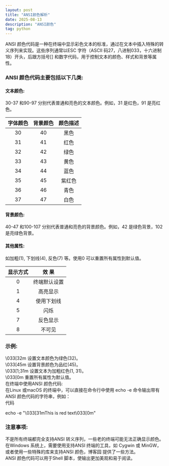 ```yaml
---
layout: post
title: "ANSI颜色解析"
date: 2025-08-13
description: "ANSI颜色"
tag: python
---  
```

ANSI 颜色代码是一种在终端中显示彩色文本的标准，通过在文本中插入特殊的转义序列来实现。这些序列通常以ESC 字符（ASCII 码27，八进制033，十六进制1B）开头，后跟方括号[] 和数字代码，用于控制文本的颜色、样式和背景等属性。  
### ANSI 颜色代码主要包括以下几类: 
#### 文本颜色:  
30-37 和90-97 分别代表普通和亮色的文本颜色。例如，31 是红色，91 是亮红色。

| 字体颜色 |背景颜色|颜色描述|
|:----:|:----:|:----:|
| 30 |40|黑色|
| 31 |41|红色|
| 32 |42|绿色|
| 33 |43|黄色|
| 34 |44|蓝色|
| 35 |45|紫红色|
| 36 |46|青色|
| 37 |47|白色|

#### 背景颜色:  
40-47 和100-107 分别代表普通和亮色的背景颜色。例如，42 是绿色背景，102 是亮绿色背景。  
#### 其他属性:  
如加粗(1), 下划线(4), 反色(7) 等。使用0 可以重置所有属性到默认值。  

| 显示方式 |效  果|
|:----:|:----:|
| 0|终端默认设置|
| 1|高亮显示|
| 4|使用下划线|
| 5|闪烁|
| 7|反色显示|
| 8|不可见|


### 示例:
\033[32m 设置文本颜色为绿色(32)。  
\033[45m 设置背景颜色为品红(45)。  
\033[1;31m 设置文本为加粗红色(1, 31)。  
\033[0m 重置所有属性为默认值。﻿  
在终端中使用ANSI 颜色代码:  
在Linux 或macOS 的终端中，可以直接在命令行中使用 echo -e 命令输出带有ANSI 颜色代码的字符串，例如：  
代码  

  echo -e "\033[31mThis is red text\033[0m"  
### 注意事项: 
不是所有终端都完全支持ANSI 转义序列，一些老的终端可能无法正确显示颜色。  ﻿
在Windows 系统上，需要使用支持ANSI 终端的工具，如 Cygwin 或 MinGW，或者使用一些特殊的库来支持ANSI 颜色，博客园 提供了一些方法。﻿  
ANSI 颜色代码可以用于Shell 脚本，使输出更加美观和易于阅读。﻿  
